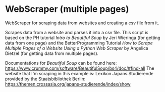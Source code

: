 # WebScraper (multiple pages)
WebScraper for scraping data from websites and creating a csv file from it.

Scrapes data from a website and parses it into a csv file. This script is based on the PH tutorial *Intro to Beautiful Soup* by Jeri Wieringa (for getting data from one page) and the BetterProgramming Tutorial *How to Scrape Multiple Pages of a Website Using a Python Web Scraper* by Angelica Dietzel (for getting data from multiple pages). 

Documentations for *Beautiful Soup* can be found here: https://www.crummy.com/software/BeautifulSoup/bs4/doc/#find-all
The website that I'm scraping in this example is: Lexikon Japans Studierende provided by the Staatsbibliothek Berlin: https://themen.crossasia.org/japans-studierende/index/show
